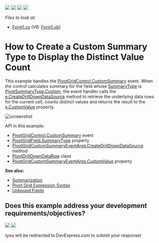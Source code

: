 <!-- default badges list -->
![](https://img.shields.io/endpoint?url=https://codecentral.devexpress.com/api/v1/VersionRange/128582188/13.1.4%2B)
[![](https://img.shields.io/badge/Open_in_DevExpress_Support_Center-FF7200?style=flat-square&logo=DevExpress&logoColor=white)](https://supportcenter.devexpress.com/ticket/details/E637)
[![](https://img.shields.io/badge/📖_How_to_use_DevExpress_Examples-e9f6fc?style=flat-square)](https://docs.devexpress.com/GeneralInformation/403183)
[![](https://img.shields.io/badge/💬_Leave_Feedback-feecdd?style=flat-square)](#does-this-example-address-your-development-requirementsobjectives)
<!-- default badges end -->
<!-- default file list -->
*Files to look at*:

* [Form1.cs](./CS/WindowsApplication4/Form1.cs) (VB: [Form1.vb](./VB/WindowsApplication4/Form1.vb))
<!-- default file list end -->
# How to Create a Custom Summary Type to Display the Distinct Value Count

This example handles the [PivotGridControl.CustomSummary](https://docs.devexpress.com/WindowsForms/DevExpress.XtraPivotGrid.PivotGridControl.CustomSummary) event. When the control calculates summary for the field whose [SummaryType](https://docs.devexpress.com/CoreLibraries/DevExpress.XtraPivotGrid.PivotGridFieldBase.SummaryType) is [PivotSummaryType.Custom](https://docs.devexpress.com/CoreLibraries/DevExpress.Data.PivotGrid.PivotSummaryType), the event handler calls the [e.CreateDrillDownDataSource](https://docs.devexpress.com/CoreLibraries/DevExpress.XtraPivotGrid.Data.PivotGridCustomSummaryEventArgsBase-1.CreateDrillDownDataSource) method to retrieve the underlying data rows for the current cell, counts distinct values and returns the result to the [e.CustomValue](https://docs.devexpress.com/CoreLibraries/DevExpress.XtraPivotGrid.Data.PivotGridCustomSummaryEventArgsBase-1.CustomValue) property.

![screenshot](./images/screenshot.png)

API in this example:

* [PivotGridControl.CustomSummary](https://docs.devexpress.com/WindowsForms/DevExpress.XtraPivotGrid.PivotGridControl.CustomSummary) event
* [PivotGridField.SummaryType](https://docs.devexpress.com/CoreLibraries/DevExpress.XtraPivotGrid.PivotGridFieldBase.SummaryType) property
* [PivotGridCustomSummaryEventArgs.CreateDrillDownDataSource](https://docs.devexpress.com/CoreLibraries/DevExpress.XtraPivotGrid.Data.PivotGridCustomSummaryEventArgsBase-1.CreateDrillDownDataSource) method
* [PivotDrillDownDataRow](https://docs.devexpress.com/CoreLibraries/DevExpress.XtraPivotGrid.PivotDrillDownDataRow) class
* [PivotGridCustomSummaryEventArgs.CustomValue](https://docs.devexpress.com/CoreLibraries/DevExpress.XtraPivotGrid.Data.PivotGridCustomSummaryEventArgsBase-1.CustomValue) property

**See also:**

* [Summarization](https://docs.devexpress.com/WindowsForms/11728)
* [Pivot Grid Expression Syntax](https://docs.devexpress.com/CoreLibraries/120512)
* [Unbound Fields](https://docs.devexpress.com/WindowsForms/1799)
<!-- feedback -->
## Does this example address your development requirements/objectives?

[<img src="https://www.devexpress.com/support/examples/i/yes-button.svg"/>](https://www.devexpress.com/support/examples/survey.xml?utm_source=github&utm_campaign=winforms-pivot-grid-implement-the-distinct-count-summary-type&~~~was_helpful=yes) [<img src="https://www.devexpress.com/support/examples/i/no-button.svg"/>](https://www.devexpress.com/support/examples/survey.xml?utm_source=github&utm_campaign=winforms-pivot-grid-implement-the-distinct-count-summary-type&~~~was_helpful=no)

(you will be redirected to DevExpress.com to submit your response)
<!-- feedback end -->
